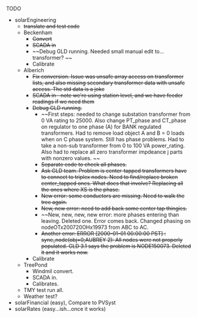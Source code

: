 TODO
* solarEngineering
	* ~~translate and test code~~
	* Beckenham
		* ~~Convert~~
		* ~~SCADA in~~
		* ~~Debug GLD running. Needed small manual edit to... transformer? ~~
		* Calibrate
	* Alberich
		* ~~Fix conversion. Issue was unsafe array access on transformer lists, and also missing secondary transformer data with unsafe access. The std data is a joke~~
		* ~~SCADA in--note we're using station level, and we have feeder readings if we need them~~
		* ~~Debug GLD running.~~
			* ~~First steps: needed to change substation transformer from 0 VA rating to 25000. Also change PT_phase and CT_phase on regulator to one phase (A) for BANK regulated transformers. Had to remove load object A and B = 0 loads when on C phase system. Still has phase problems. Had to take a non-sub transformer from 0 to 100 VA power_rating. Also had to replace all zero transformer impdeance j parts with nonzero values. ~~
			* ~~Separate code to check all phases.~~
			* ~~Ask GLD team. Problem is center-tapped transformers have to connect to triplex nodes. Need to find/replace broken center_tapped ones. What does that involve? Replacing all the ones where XS is the phase.~~
			* ~~New error: some conductors are missing. Need to walk the tree again.~~
			* ~~New, new error: need to add back some center tap thingies.~~
			* ~~New, new, new, new error: more phases entering than leaving. Deleted one. Error comes back. Changed phasing on nodeOTx200720OHx19973 from ABC to AC.
			* ~~Another error: ERROR [2000-01-01 00:00:00 PST] : sync_node(obj=0;AUBREY 2): All nodes were not properly populated. GLD 3.1 says the problem is NODE150073. Deleted it and it works now.~~ 
		* Calibrate
	* TreePond
		* Windmil convert.
		* SCADA in.
		* Calibrates.
	* TMY test run all.
	* Weather test?
* solarFinancial (easy), Compare to PVSyst
* solarRates (easy...ish...once it works)